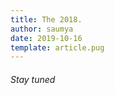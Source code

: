 ```yaml
---
title: The 2018.
author: saumya
date: 2019-10-16
template: article.pug
---
```


###### Stay tuned






[cc]: https://www.ishaoutreach.org/en/cauvery-calling

